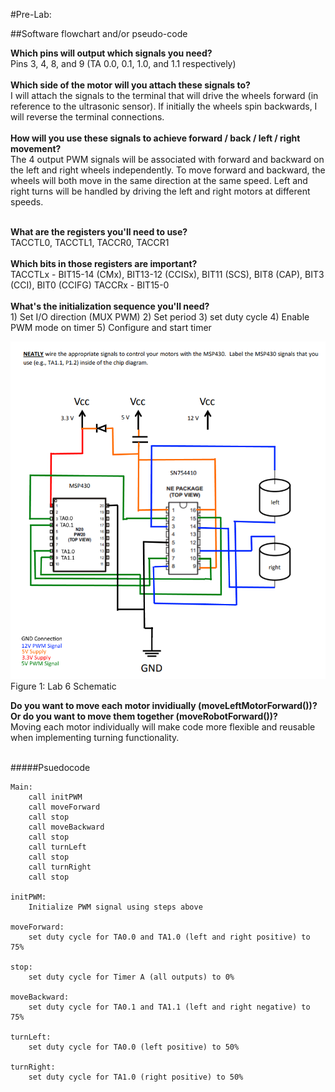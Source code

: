 #Pre-Lab:

##Software flowchart and/or pseudo-code

**Which pins will output which signals you need?**<br>
        Pins 3, 4, 8, and 9 (TA 0.0, 0.1, 1.0, and 1.1 respectively)<br><br>
**Which side of the motor will you attach these signals to?**<br>
        I will attach the signals to the terminal that will drive the wheels forward (in reference to the ultrasonic sensor). If initially the wheels spin backwards, I will reverse the terminal connections.<br><br>
**How will you use these signals to achieve forward / back / left / right movement?**<br>
        The 4 output PWM signals will be associated with forward and backward on the left and right wheels independently. To move forward and backward, the wheels will both move in the same direction at the same speed. Left and right turns will be handled by driving the left and right motors at different speeds.<br><br>

**What are the registers you'll need to use?**<br>
    TACCTL0, TACCTL1, TACCR0, TACCR1 <br><br>
**Which bits in those registers are important?**<br>
    TACCTLx - BIT15-14 (CMx), BIT13-12 (CCISx), BIT11 (SCS), BIT8 (CAP), BIT3 (CCI), BIT0 (CCIFG)    TACCRx - BIT15-0<br><br>
**What's the initialization sequence you'll need?**<br>
    1) Set I/O direction (MUX PWM)
    2) Set period
    3) set duty cycle
    4) Enable PWM mode on timer
    5) Configure and start timer<br>

![Schematic](images/Demore_lab6Schematic.png)
Figure 1: Lab 6 Schematic<br>

**Do you want to move each motor invidiually (moveLeftMotorForward())? Or do you want to move them together (moveRobotForward())?**<br>
    Moving each motor individually will make code more flexible and reusable when implementing turning functionality. <br><br>

#####Psuedocode

    Main:
        call initPWM
        call moveForward
        call stop
        call moveBackward
        call stop
        call turnLeft
        call stop
        call turnRight
        call stop
        
    initPWM:
        Initialize PWM signal using steps above

    moveForward:
        set duty cycle for TA0.0 and TA1.0 (left and right positive) to 75%
        
    stop:
        set duty cycle for Timer A (all outputs) to 0%
        
    moveBackward:
        set duty cycle for TA0.1 and TA1.1 (left and right negative) to 75%
        
    turnLeft:
        set duty cycle for TA0.0 (left positive) to 50%
        
    turnRight:
        set duty cycle for TA1.0 (right positive) to 50%